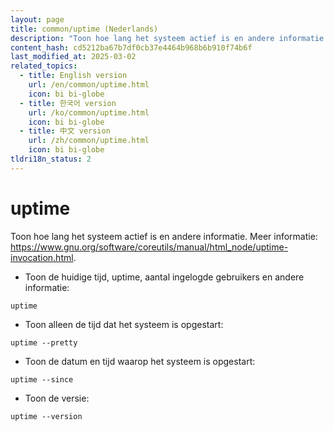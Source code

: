 ```yaml
---
layout: page
title: common/uptime (Nederlands)
description: "Toon hoe lang het systeem actief is en andere informatie."
content_hash: cd5212ba67b7df0cb37e4464b968b6b910f74b6f
last_modified_at: 2025-03-02
related_topics:
  - title: English version
    url: /en/common/uptime.html
    icon: bi bi-globe
  - title: 한국어 version
    url: /ko/common/uptime.html
    icon: bi bi-globe
  - title: 中文 version
    url: /zh/common/uptime.html
    icon: bi bi-globe
tldri18n_status: 2
---
```

# uptime

Toon hoe lang het systeem actief is en andere informatie.
Meer informatie: <https://www.gnu.org/software/coreutils/manual/html_node/uptime-invocation.html>.

- Toon de huidige tijd, uptime, aantal ingelogde gebruikers en andere informatie:

`uptime`

- Toon alleen de tijd dat het systeem is opgestart:

`uptime --pretty`

- Toon de datum en tijd waarop het systeem is opgestart:

`uptime --since`

- Toon de versie:

`uptime --version`
